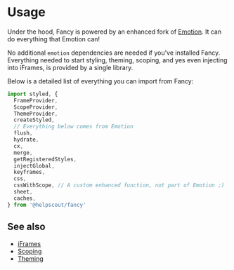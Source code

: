 # Usage

Under the hood, Fancy is powered by an enhanced fork of [Emotion](https://emotion.sh/). It can do everything that Emotion can!

No additional `emotion` dependencies are needed if you've installed Fancy. Everything needed to start styling, theming, scoping, and yes even injecting into iFrames, is provided by a single library.

Below is a detailed list of everything you can import from Fancy:

```jsx
import styled, {
  FrameProvider,
  ScopeProvider,
  ThemeProvider,
  createStyled,
  // Everything below comes from Emotion
  flush,
  hydrate,
  cx,
  merge,
  getRegisteredStyles,
  injectGlobal,
  keyframes,
  css,
  cssWithScope, // A custom enhanced function, not part of Emotion ;)
  sheet,
  caches,
} from '@helpscout/fancy'
```

## See also

- [iFrames](iframes.md)
- [Scoping](scoping.md)
- [Theming](theming.md)
